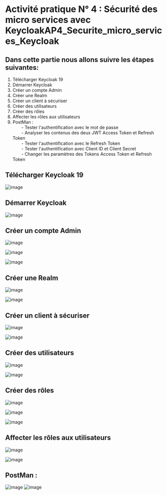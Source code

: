 # Activité pratique N° 4 : Sécurité des micro services avec KeycloakAP4_Securite_micro_services_Keycloak

## Dans cette partie nous allons suivre les étapes suivantes: 
1. Télécharger Keycloak 19<br>
2. Démarrer Keycloak<br>
3. Créer un compte Admin<br>
4. Créer une Realm<br>
5. Créer un client à sécuriser<br>
6. Créer des utilisateurs<br>
7. Créer des rôles<br>
8. Affecter les rôles aux utilisateurs<br>
9. PostMan :<br>
&ensp;&ensp;&ensp;&ensp;- Tester l'authentification avec le mot de passe<br>
&ensp;&ensp;&ensp;&ensp;- Analyser les contenus des deux JWT Access Token et Refresh Token<br>
&ensp;&ensp;&ensp;&ensp;- Tester l'authentification avec le Refresh Token<br>
&ensp;&ensp;&ensp;&ensp;- Tester l'authentification avec Client ID et Client Secret<br>
&ensp;&ensp;&ensp;&ensp;- Changer les paramètres des Tokens Access Token et Refresh Token<br>

## Télécharger Keycloak 19

![image](https://user-images.githubusercontent.com/84138772/209473277-285af1d6-2ee9-48be-842c-a0bfc27d1e37.png)

## Démarrer Keycloak

![image](https://user-images.githubusercontent.com/84138772/209473613-4ef51ff0-ba4a-4816-93e1-b1d129a0b0ac.png)


## Créer un compte Admin

![image](https://user-images.githubusercontent.com/84138772/209473638-ef484e89-4767-436a-92f9-200fa5de7e5c.png)

![image](https://user-images.githubusercontent.com/84138772/209473660-0d1c80ea-f09e-4335-879f-6450c15be26f.png)

![image](https://user-images.githubusercontent.com/84138772/209473677-9da5a33c-3545-43de-97b6-084085d7b800.png)

## Créer une Realm

![image](https://user-images.githubusercontent.com/84138772/209473708-4b168b08-3801-410b-9d4b-835e629cd222.png)

![image](https://user-images.githubusercontent.com/84138772/209473722-6c991ef0-44c8-4f8f-8d04-f7fef4301f48.png)


## Créer un client à sécuriser

![image](https://user-images.githubusercontent.com/84138772/209473740-6eb38397-ad6d-443c-b97e-3dad10ecdd7d.png)

![image](https://user-images.githubusercontent.com/84138772/209473748-791f5fae-30ed-4a70-b6b9-cf0bb82d134a.png)


## Créer des utilisateurs

![image](https://user-images.githubusercontent.com/84138772/209473771-bb4caa36-556c-455b-bcc9-8264cb3aa6f1.png)

![image](https://user-images.githubusercontent.com/84138772/209473795-e763150a-27f3-46d3-92ab-ee171cd75c9c.png)



## Créer des rôles

![image](https://user-images.githubusercontent.com/84138772/209473804-43de8b74-5062-408c-87f0-9aea3ab05300.png)

![image](https://user-images.githubusercontent.com/84138772/209473831-01bd3574-223c-4eb3-829f-905e7d3e5131.png)

![image](https://user-images.githubusercontent.com/84138772/209473836-b59205b0-8547-427c-bc3d-7c29015dcd76.png)


## Affecter les rôles aux utilisateurs

![image](https://user-images.githubusercontent.com/84138772/209473900-4c1baa03-6e4d-4ed3-a5d3-76c8d4c34796.png)

![image](https://user-images.githubusercontent.com/84138772/209473905-7839342f-0dc1-46c3-9b70-5ebbc6956bbe.png)



## PostMan : 

![image](https://user-images.githubusercontent.com/84138772/209475192-361074f3-2b22-40b2-9a10-02ff87b66467.png)
![image](https://user-images.githubusercontent.com/84138772/209475199-409a498a-ec89-468f-b4ea-4c957ed3acf6.png)




